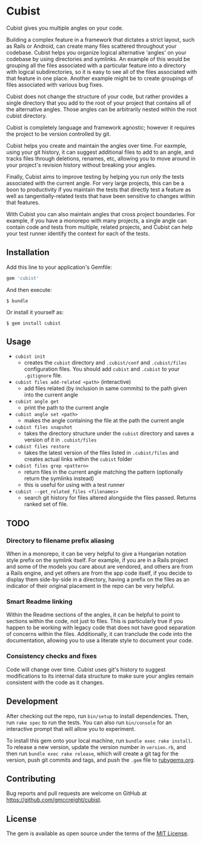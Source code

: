 # Cubist

Cubist gives you multiple angles on your code.

Building a complex feature in a framework that dictates a strict layout, such
as Rails or Android, can create many files scattered throughout your codebase.
Cubist helps you organize logical alternative 'angles' on your codebase by
using directories and symlinks.  An example of this would be grouping all the
files associated with a particular feature into a directory with logical
subdirectories, so it is easy to see all of the files associated with that
feature in one place.  Another example might be to create groupings of files
associated with various bug fixes.

Cubist does not change the structure of your code, but rather provides a single
directory that you add to the root of your project that contains all of the
alternative angles.  Those angles can be arbitrarily nested within the root
cubist directory.

Cubist is completely language and framework agnostic; however it requires the
project to be version controlled by git.

Cubist helps you create and maintain the angles over time.  For eaxmple, using
your git history, it can suggest additional files to add to an angle, and
tracks files through deletions, renames, etc, allowing you to move around in
your project's revision history without breaking your angles.

Finally, Cubist aims to improve testing by helping you run only the tests
associated with the current angle.  For very large projects, this can be a boon
to productivity if you maintain the tests that directly test a feature as well
as tangentially-related tests that have been sensitive to changes within that
features.

With Cubist you can also maintain angles that cross project boundaries.  For
example, if you have a monorepo with many projects, a single angle can contain
code and tests from multiple, related projects, and Cubist can help your test
runner identify the context for each of the tests.

## Installation

Add this line to your application's Gemfile:

```ruby
gem 'cubist'
```

And then execute:

    $ bundle

Or install it yourself as:

    $ gem install cubist

## Usage

* `cubist init`
    * creates the `cubist` directory and `.cubist/conf` and `.cubist/files`
      configuration files.  You should add `cubist` and `.cubist` to your
      `.gitignore` file.
* `cubist files add-related <path>` (interactive)
    * add files related (by inclusion in same commits) to the path given
      into the current angle
* `cubist angle get`
    * print the path to the current angle
* `cubist angle set <path>`
    * makes the angle containing the file at the path the current angle
* `cubist files snapshot`
    * takes the directory structure under the `cubist` directory and saves a
      version of it in `.cubist/files`
* `cubist files restore`
    * takes the latest version of the files listed in `.cubist/files` and
      creates actual links within the `cubist` folder
* `cubist files grep <pattern>`
    * return files in the current angle matching the pattern (optionally
      return the symlinks instead)
    * this is useful for using with a test runner
* `cubist --get_related_files <filenames>`
    * search git history for files altered alongside the files passed.  Returns
      ranked set of file.

## TODO

### Directory to filename prefix aliasing

When in a monorepo, it can be very helpful to give a Hungarian notation
style prefix on the symlink itself.  For example, if you are in a Rails project
and some of the models you care about are vendored, and others are from a Rails
engine, and yet others are from the app code itself, if you decide to display
them side-by-side in a directory, having a prefix on the files as an indicator
of their original placement in the repo can be very helpful.

### Smart Readme linking

Within the Readme sections of the angles, it can be helpful to point to
sections within the code, not just to files.  This is particularly true if you
happen to be working with legacy code that does not have good separation of
concerns within the files.  Additionally, it can tranclude the code into the
documentation, allowing you to use a literate style to document your code.

### Consistency checks and fixes

Code will change over time.  Cubist uses git's history to suggest modifications
to its internal data structure to make sure your angles remain consistent with
the code as it changes.

## Development

After checking out the repo, run `bin/setup` to install dependencies. Then, run
`rake spec` to run the tests. You can also run `bin/console` for an interactive
prompt that will allow you to experiment.

To install this gem onto your local machine, run `bundle exec rake install`. To
release a new version, update the version number in `version.rb`, and then run
`bundle exec rake release`, which will create a git tag for the version, push
git commits and tags, and push the `.gem` file to
[rubygems.org](https://rubygems.org).

## Contributing

Bug reports and pull requests are welcome on GitHub at
https://github.com/gmccreight/cubist.


## License

The gem is available as open source under the terms of the
[MIT License](http://opensource.org/licenses/MIT).
